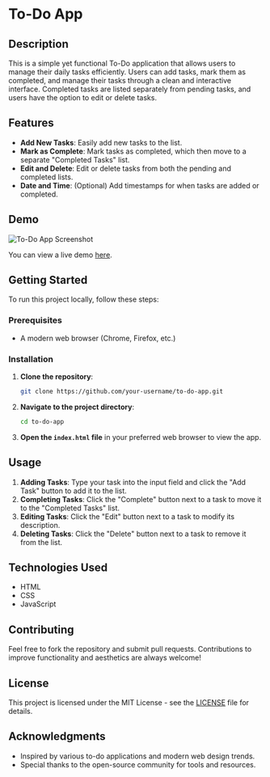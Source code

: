 # To-Do App

## Description

This is a simple yet functional To-Do application that allows users to manage their daily tasks efficiently. Users can add tasks, mark them as completed, and manage their tasks through a clean and interactive interface. Completed tasks are listed separately from pending tasks, and users have the option to edit or delete tasks.

## Features

- **Add New Tasks**: Easily add new tasks to the list.
- **Mark as Complete**: Mark tasks as completed, which then move to a separate "Completed Tasks" list.
- **Edit and Delete**: Edit or delete tasks from both the pending and completed lists.
- **Date and Time**: (Optional) Add timestamps for when tasks are added or completed.

## Demo

![To-Do App Screenshot](https://example.com/your-screenshot.png)

You can view a live demo [here](https://example.com/demo).

## Getting Started

To run this project locally, follow these steps:

### Prerequisites

- A modern web browser (Chrome, Firefox, etc.)

### Installation

1. **Clone the repository**:
    ```bash
    git clone https://github.com/your-username/to-do-app.git
    ```

2. **Navigate to the project directory**:
    ```bash
    cd to-do-app
    ```

3. **Open the `index.html` file** in your preferred web browser to view the app.

## Usage

1. **Adding Tasks**: Type your task into the input field and click the "Add Task" button to add it to the list.
2. **Completing Tasks**: Click the "Complete" button next to a task to move it to the "Completed Tasks" list.
3. **Editing Tasks**: Click the "Edit" button next to a task to modify its description.
4. **Deleting Tasks**: Click the "Delete" button next to a task to remove it from the list.

## Technologies Used

- HTML
- CSS
- JavaScript

## Contributing

Feel free to fork the repository and submit pull requests. Contributions to improve functionality and aesthetics are always welcome!

## License

This project is licensed under the MIT License - see the [LICENSE](LICENSE) file for details.

## Acknowledgments

- Inspired by various to-do applications and modern web design trends.
- Special thanks to the open-source community for tools and resources.

